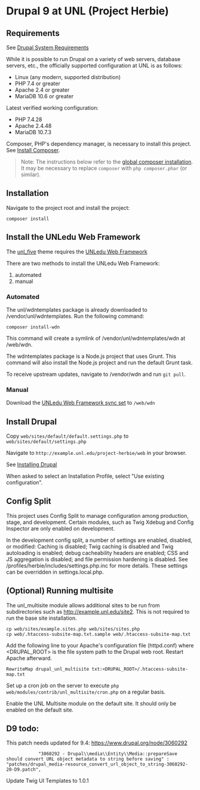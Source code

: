 # Drupal 9 at UNL (Project Herbie)

## Requirements

See [Drupal System Requirements](https://www.drupal.org/docs/system-requirements)

While it is possible to run Drupal on a variety of web servers, database servers, etc., the officially supported configuration at UNL is as follows:

- Linux (any modern, supported distribution)
- PHP 7.4 or greater
- Apache 2.4 or greater
- MariaDB 10.6 or greater

Latest verified working configuration:

- PHP 7.4.28
- Apache 2.4.48
- MariaDB 10.7.3

Composer, PHP's dependency manager, is necessary to install this project. See [Install Composer](https://getcomposer.org/doc/00-intro.md#installation-linux-unix-osx).

> Note: The instructions below refer to the [global composer installation](https://getcomposer.org/doc/00-intro.md#globally).
It may be necessary to replace `composer` with `php composer.phar` (or similar).

## Installation

Navigate to the project root and install the project:

```
composer install
```

## Install the UNLedu Web Framework

The [unl_five](https://github.com/unlcms/unl_five) theme requires the [UNLedu Web Framework](https://github.com/unl/wdntemplates)

There are two methods to install the UNLedu Web Framework:

1. automated
2. manual

### Automated

The unl/wdntemplates package is already downloaded to /vendor/unl/wdntemplates. Run the following command:

```
composer install-wdn
```

This command will create a symlink of /vendor/unl/wdntemplates/wdn at /web/wdn.

The wdntemplates package is a Node.js project that uses Grunt. This command will also install the Node.js project and run the default Grunt task.

To receive upstream updates, navigate to /vendor/wdn and run `git pull`.

### Manual

Download the [UNLedu Web Framework sync set](https://wdn.unl.edu/downloads/wdn_includes.zip) to `/web/wdn`

## Install Drupal

Copy `web/sites/default/default.settings.php` to `web/sites/default/settings.php`

Navigate to `http://example.unl.edu/project-herbie/web` in your browser.

See [Installing Drupal](https://www.drupal.org/docs/installing-drupal)

When asked to select an Installation Profile, select "Use existing configuration".

## Config Split

This project uses Config Split to manage configuration among production, stage, and development. Certain modules, such as Twig Xdebug and Config Inspector are only enabled on development.

In the development config split, a number of settings are enabled, disabled, or modified: Caching is disabled; Twig caching is disabled and Twig autoloading is enabled; debug cacheability headers are enabled; CSS and JS aggregation is disabled; and file permission hardening is disabled.  See /profiles/herbie/includes/settings.php.inc for more details. These settings can be overridden in settings.local.php.

## (Optional) Running multisite

The unl_multisite module allows additional sites to be run from subdirectories such as http://example.unl.edu/site2. This is not required to run the base site installation.

```
cp web/sites/example.sites.php web/sites/sites.php
cp web/.htaccess-subsite-map.txt.sample web/.htaccess-subsite-map.txt
```

Add the following line to your Apache's configuration file (httpd.conf) where <DRUPAL_ROOT> is the file system path to the Drupal web root. Restart Apache afterward.

```
RewriteMap drupal_unl_multisite txt:<DRUPAL_ROOT>/.htaccess-subsite-map.txt
```

Set up a cron job on the server to execute `php web/modules/contrib/unl_multisite/cron.php` on a regular basis.

Enable the UNL Multisite module on the default site. It should only be enabled on the default site.


## D9 todo:

This patch needs updated for 9.4: https://www.drupal.org/node/3060292

                "3060292 - Drupal\\media\\Entity\\Media::prepareSave should convert URL object metadata to string before saving" : "patches/drupal_media-resource_convert_url_object_to_string-3060292-20-D9.patch",

Update Twig UI Templates to 1.0.1
